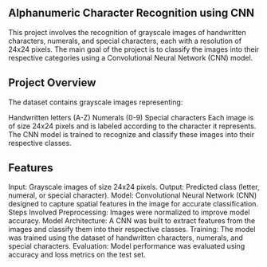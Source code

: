## Alphanumeric Character Recognition using CNN
This project involves the recognition of grayscale images of handwritten characters, numerals, and special characters, each with a resolution of 24x24 pixels. The main goal of the project is to classify the images into their respective categories using a Convolutional Neural Network (CNN) model.

## Project Overview
The dataset contains grayscale images representing:

Handwritten letters (A-Z)
Numerals (0-9)
Special characters
Each image is of size 24x24 pixels and is labeled according to the character it represents. The CNN model is trained to recognize and classify these images into their respective classes.

## Features
Input: Grayscale images of size 24x24 pixels.
Output: Predicted class (letter, numeral, or special character).
Model: Convolutional Neural Network (CNN) designed to capture spatial features in the image for accurate classification.
Steps Involved
Preprocessing: Images were normalized to improve model accuracy.
Model Architecture: A CNN was built to extract features from the images and classify them into their respective classes.
Training: The model was trained using the dataset of handwritten characters, numerals, and special characters.
Evaluation: Model performance was evaluated using accuracy and loss metrics on the test set.
